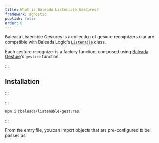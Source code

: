 ```yaml
---
title: What is Baleada Listenable Gestures?
framework: agnostic
publish: false
order: 0
---
```


Baleada Listenable Gestures is a collection of gesture recognizers that are compatible with Baleada Logic's [`Listenable`](/docs/logic/classes/Listenable) class.

Each gesture recognizer is a factory function, composed using [Baleada Gesture](/docs/gesture)'s `gesture` function.

:::
## Installation
:::

:::
```bash
npm i @baleada/listenable-gestures
```
:::



From the entry file, you can import objects that are pre-configured to be passed as
